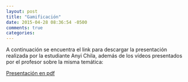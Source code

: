 ```yaml
---
layout: post
title: "Gamificación"
date: 2015-04-28 08:36:54 -0500
comments: true
categories: 
---
```

A continuación se encuentra el link para descargar la presentación realizada por la estudiante Anyi Chila, además de los vídeos presentados por el profesor sobre la misma temática:

<!--more-->

[Presentación en pdf](https://raw.githubusercontent.com/VideoJuegosUN/Gamification/master/PRES%20GAMIFICACI%C3%93N%20ANYI%20CHILA.pdf)